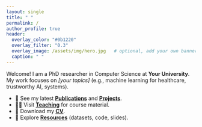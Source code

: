 ```yaml
---
layout: single
title: " "
permalink: /
author_profile: true
header:
  overlay_color: "#0b1220"
  overlay_filter: "0.3"
  overlay_image: /assets/img/hero.jpg   # optional, add your own banner image
  caption: " "
---
```


Welcome! I am a PhD researcher in Computer Science at **Your University**.  
My work focuses on *[your topics]* (e.g., machine learning for healthcare, trustworthy AI, systems).

- 🔬 See my latest **[Publications](/publications/)** and **[Projects](/projects/)**.
- 🧑‍🏫 Visit **[Teaching](/teaching/)** for course material.
- 📄 Download my **[CV](/assets/cv/CV.pdf)**.
- 🧪 Explore **[Resources](/resources/)** (datasets, code, slides).
